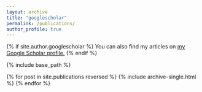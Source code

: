 ```yaml
---
layout: archive
title: "googlescholar"
permalink: /publications/
author_profile: true
---
```


{% if site.author.googlescholar %}
  You can also find my articles on <u><a href="{{https://scholar.google.com/citations?user=8DTFIfgAAAAJ&hl=en}}">my Google Scholar profile</a>.</u>
{% endif %}

{% include base_path %}

{% for post in site.publications reversed %}
  {% include archive-single.html %}
{% endfor %}
